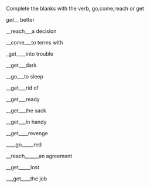Complete the blanks with the verb, go,come,reach or get


_get___ better

__reach___a decision

__come___to terms with

_get____into trouble

__get___dark

__go___to sleep

__get___rid of

__get___ready

__get___the sack

__get___in handy

__get____revenge

____go_____red


__reach______an agreement


__get_____lost


___get____the job


